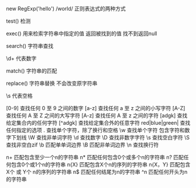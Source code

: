 new RegExp('hello')
/world/
正则表达式的两种方式

test() 检测

exec() 用来检索字符串中指定的值 返回被找到的值 找不到返回null

search() 字符串查找

\d+  代表数字

match() 字符串的匹配

replace()  字符串替换 不会改变原字符串

\s 代表空格

[0-9] 查找任何 0 至 9 之间的数字
[a-z] 查找任何 a 至 z 之间的小写字符
[A-Z] 查找任何 A 至 Z 之间的大写字符
[A-z] 查找任何 A 至 z 之间的字符
[adgk] 查找给定集合内的任何字符
[^adgk] 查找给定集合外的任意字符
red|blue|green| 查找任何指定的选项
. 查找单个字符，除了换行和空格
\w 查找单个字符 包含字符和数字下划线
\W 查找非单词字符
\d 查找数字
\D 查找非数字字符
\s 查找空白字符
\S 查找非空白zif
\b 匹配单单词边界
\B 匹配非单词边界
\n 查找换行符

n+ 匹配包含至少一个n的字符串
n* 匹配任何包含0个或多个n的字符串
n? 匹配任何包含0个或1个n的字符串
n{X} 匹配包含X个n的序列的字符串
n{X，Y} 匹配包含X个 或 Y个 n的序列的字符串
n$ 匹配任何结尾为n的字符串
^n 匹配任何开头为n的字符串